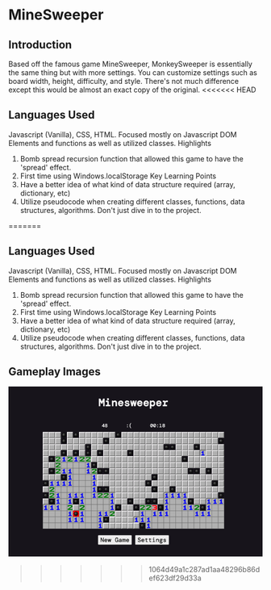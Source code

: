 # MineSweeper

## Introduction
Based off the famous game MineSweeper, MonkeySweeper is essentially the same thing but with more settings. You can customize settings such as board width, height, difficulty, and style. There's not much difference except this would be almost an exact copy of the original.
<<<<<<< HEAD
## Languages Used
Javascript (Vanilla), CSS, HTML. Focused mostly on Javascript DOM Elements and functions as well as utilized classes.
Highlights
1. Bomb spread recursion function that allowed this game to have the 'spread' effect.
2. First time using Windows.localStorage
Key Learning Points
1. Have a better idea of what kind of data structure required (array, dictionary, etc)
2. Utilize pseudocode when creating different classes, functions, data structures, algorithms. Don't just dive in to the project.

=======

## Languages Used
Javascript (Vanilla), CSS, HTML. Focused mostly on Javascript DOM Elements and functions as well as utilized classes.
Highlights
1. Bomb spread recursion function that allowed this game to have the 'spread' effect.
2. First time using Windows.localStorage
Key Learning Points
1. Have a better idea of what kind of data structure required (array, dictionary, etc)
2. Utilize pseudocode when creating different classes, functions, data structures, algorithms. Don't just dive in to the project.

## Gameplay Images
![Gameplay Image](img/gameplay.png)

>>>>>>> 1064d49a1c287ad1aa48296b86def623df29d33a
